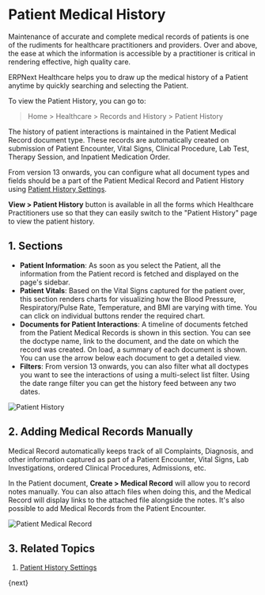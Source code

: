 <!-- add-breadcrumbs -->
# Patient Medical History

Maintenance of accurate and complete medical records of patients is one of the rudiments for healthcare practitioners and providers. Over and above, the ease at which the information is accessible by a practitioner is critical in rendering effective, high quality care.

ERPNext Healthcare helps you to draw up the medical history of a Patient anytime by quickly searching and selecting the Patient.

To view the Patient History, you can go to:

> Home > Healthcare > Records and History > Patient History

The history of patient interactions is maintained in the Patient Medical Record document type. These records are automatically created on submission of Patient Encounter, Vital Signs, Clinical Procedure, Lab Test, Therapy Session, and Inpatient Medication Order.

From version 13 onwards, you can configure what all document types and fields should be a part of the Patient Medical Record and Patient History using [Patient History Settings](/docs/v12/user/manual/en/healthcare/patient_history_settings).

**View > Patient History** button is available in all the forms which Healthcare Practitioners use so that they can easily switch to the "Patient  History" page to view the patient history.

## 1. Sections

- **Patient Information**: As soon as you select the Patient, all the information from the Patient record is fetched and displayed on the page's sidebar.
- **Patient Vitals**: Based on the Vital Signs captured for the patient over, this section renders charts for visualizing how the Blood Pressure, Respiratory/Pulse Rate, Temperature, and BMI are varying with time. You can click on individual buttons render the required chart.
- **Documents for Patient Interactions**: A timeline of documents fetched from the Patient Medical Records is shown in this section. You can see the doctype name, link to the document, and the date on which the record was created. On load, a summary of each document is shown. You can use the arrow below each document to get a detailed view.
- **Filters**: From version 13 onwards, you can also filter what all doctypes you want to see the interactions of using a multi-select list filter. Using the date range filter you can get the history feed between any two dates.

<img class="screenshot" alt="Patient History" src="{{docs_base_url}}/v12/assets/img/healthcare/patient-history-1.gif">

## 2. Adding Medical Records Manually

Medical Record automatically keeps track of all Complaints, Diagnosis, and other information captured as part of a Patient Encounter, Vital Signs, Lab Investigations, ordered Clinical Procedures, Admissions, etc.

In the Patient document, **Create > Medical Record** will allow you to record notes manually. You can also attach files when doing this, and the Medical Record will display links to the attached file alongside the notes. It's also possible to add Medical Records from the Patient Encounter.

<img class="screenshot" alt="Patient Medical Record" src="{{docs_base_url}}/v12/assets/img/healthcare/medical_record_2.png">

## 3. Related Topics

1. [Patient History Settings](/docs/v12/user/manual/en/healthcare/patient_history_settings)

{next}
